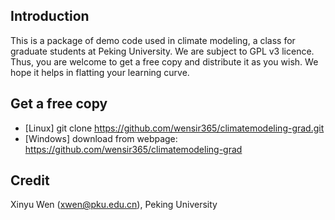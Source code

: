 ## Introduction

This is a package of demo code used in climate modeling, a class for graduate students at Peking University. We are subject to GPL v3 licence. Thus, you are welcome to get a free copy and distribute it as you wish. We hope it helps in flatting your learning curve.

## Get a free copy

- [Linux] git clone https://github.com/wensir365/climatemodeling-grad.git
- [Windows] download from webpage: https://github.com/wensir365/climatemodeling-grad

## Credit

Xinyu Wen (xwen@pku.edu.cn), Peking University
